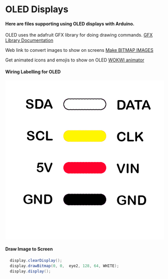 # OLED Displays

#### Here are files supporting using OLED displays with Arduino.
OLED uses the adafruit GFX library for doing drawing commands. [GFX Library Documentation](https://cdn-learn.adafruit.com/downloads/pdf/adafruit-gfx-graphics-library.pdf)

Web link to convert images to show on screens [Make BITMAP IMAGES](https://javl.github.io/image2cpp/)

Get animated icons and emojis to show on OLED [WOKWI animator](https://animator.wokwi.com/)

#### Wiring Labelling for OLED
![alt text](https://github.com/peteRogers/Y1_PhysComp/blob/main/OLED/i2cGraphic.jpg "i2c graphics")

#### Draw Image to Screen
```java
  display.clearDisplay();
  display.drawBitmap(0, 0,  eye2, 128, 64, WHITE);
  display.display();
```


